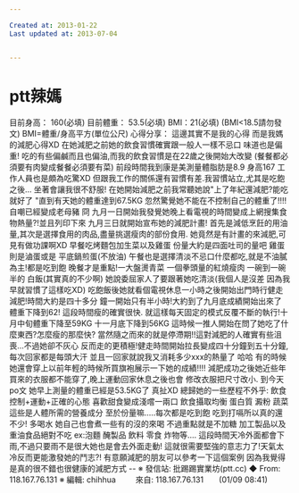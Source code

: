 ```yaml
---

Created at: 2013-01-22
Last updated at: 2013-07-04


---
```


# ptt辣媽


目前身高： 160(必填)
目前體重： 53.5(必填)
BMI：21(必填) (BMI<18.5請勿發文) BMI=體重/身高平方(單位公尺)
心得分享：
這邊其實不是我的心得 而是我媽的減肥心得XD
在她減肥之前她的飲食習慣確實跟一般人一樣不忌口 味道也是偏重!
吃的有些偏鹹而且也偏油,而我的飲食習慣是在22歲之後開始大改變
(餐餐都必須要有肉變成餐餐必須要有菜)
前段時間我到康是美測量體脂肪是8.9 身高167 工作人員也是頗為吃驚XD
但跟我工作的關係還有習慣有差.我習慣站立,尤其是吃飽之後...
坐著會讓我很不舒服!
在她開始減肥之前我常聽她說"上了年紀還減肥?能吃就好了
"直到有天她的體重達到67.5KG
忽然驚覺她不能在不控制自己的體重了!!!!自嘲已經變成老母豬 冏
九月一日開始我發覺她晚上看電視的時間變成上網搜集食物熱量?!並且列印下來
九月三日就開始宣布她的減肥計畫!
首先是減低烹飪的用油量,其次是選擇食用的肉品,盡量挑選瘦肉的部份食用.
她竟然是有計畫的來減肥,可見有做功課啊XD
早餐吃烤麵包加生菜以及雞蛋 份量大約是四面吐司的量吧 雞蛋則是滷蛋或是
平底鍋煎蛋(不放油)
午餐也是選擇清淡不忌口什麼都吃,就是不油膩為主!都是吃到飽
晚餐才是重點!一大盤燙青菜 一個拳頭量的紅燒瘦肉 一碗到一碗半的
白飯(其實真的不少啊)
她說委屈家人了要跟著她吃清淡(我個人是沒差 因為我早就習慣了這樣吃XD)
吃飽飯後她就看個電視休息一小時之後開始出門時行健走減肥!時間大約是四十多分
鐘一開始只有半小時!大約到了九月底成績開始出來了 體重下降到62!
這段時間瘦的確實很快.
就這樣每天固定的模式反覆不斷的執行!十月中旬體重下降至59KG
十一月底下降到56KG
這時候一推人開始在問了她吃了什麼東西?怎麼瘦的那麼快?
當然隨之而來的就是停滯期!!這對減肥的人確實有些沮喪...不過她卻不灰心
反而走的更積極!健走時間開始拉長變成四十分鐘到五十分鐘,每次回家都是每頭大汗
並且一回家就說我又消耗多少xxx的熱量了 哈哈
有的時候她還會穿上以前年輕的時候所買旗袍展示一下她的成績!!!!
減肥成功之後她近些年買來的衣服都不能穿了,晚上運動回家休息之後也會
修改衣服把尺寸改小.
到今天po文 她早上測量的體重已經是53.5KG了 真扯XD
總歸她的一些歷程不外乎:
飲食控制+運動+正確的心態
喜歡甜食變成淺嚐一兩口
飲食攝取均衡 蛋白質 澱粉 蔬菜 這些是人體所需的營養成分
至於份量嘛.....每次都是吃到飽 吃到打嗝所以真的還不少!
多喝水 她自己也會煮一些有的沒的來喝 不過重點就是不加糖
加工製品以及重油食品絕對不吃 ex:泡麵 醃製品 飲料 零食 炸物等....
這段時間天冷外面都會下雨,不過只要雨不是很大她也是會去外面走動!
這就很需要堅強的意志力了!天氣太冷反而更能激發她的鬥志?!
有意願減肥的朋友可以參考一下這個案例 因為我覺得是真的很不錯也很健康的減肥方式
\--
※ 發信站: 批踢踢實業坊(ptt.cc)
◆ From: 118.167.76.131
※ 編輯: chihhua         來自: 118.167.76.131       (01/09 08:41)

